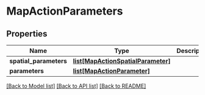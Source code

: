 # MapActionParameters

## Properties
Name | Type | Description | Notes
------------ | ------------- | ------------- | -------------
**spatial_parameters** | [**list[MapActionSpatialParameter]**](MapActionSpatialParameter.md) |  | [optional] 
**parameters** | [**list[MapActionParameter]**](MapActionParameter.md) |  | [optional] 

[[Back to Model list]](../README.md#documentation-for-models) [[Back to API list]](../README.md#documentation-for-api-endpoints) [[Back to README]](../README.md)

